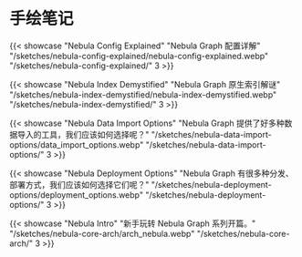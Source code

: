 # 手绘笔记


{{< showcase "Nebula Config Explained" "Nebula Graph 配置详解" "/sketches/nebula-config-explained/nebula-config-explained.webp" "/sketches/nebula-config-explained/" 3 >}}

{{< showcase "Nebula Index Demystified" "Nebula Graph 原生索引解谜" "/sketches/nebula-index-demystified/nebula-index-demystified.webp" "/sketches/nebula-index-demystified/" 3 >}}

{{< showcase "Nebula Data Import Options" "Nebula Graph 提供了好多种数据导入的工具，我们应该如何选择呢？" "/sketches/nebula-data-import-options/data_import_options.webp" "/sketches/nebula-data-import-options/" 3 >}}

{{< showcase "Nebula Deployment Options" "Nebula Graph 有很多种分发、部署方式，我们应该如何选择它们呢？" "/sketches/nebula-deployment-options/deployment_options.webp" "/sketches/nebula-deployment-options/" 3 >}}

{{< showcase "Nebula Intro" "新手玩转 Nebula Graph 系列开篇。" "/sketches/nebula-core-arch/arch_nebula.webp" "/sketches/nebula-core-arch/" 3 >}}
